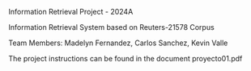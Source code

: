 Information Retrieval Project - 2024A

Information Retrieval System based on Reuters-21578 Corpus

Team Members: Madelyn Fernandez, Carlos Sanchez, Kevin Valle

The project instructions can be found in the document proyecto01.pdf
